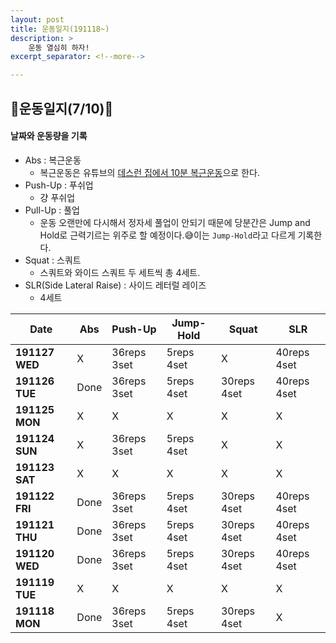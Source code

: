 ```yaml
---
layout: post
title: 운동일지(191118~)
description: >
    운동 열심히 하자!
excerpt_separator: <!--more-->

---
```


<!--more-->

## 💪운동일지(7/10)💪
#### 날짜와 운동량을 기록
- Abs : 복근운동
    - 복근운동은 유튜브의 [데스런 집에서 10분 복근운동](https://www.youtube.com/watch?v=EFadnuaH-Jg&list=PLJhlwzx34moB8n5kAqcP5jExZLKHyMcPH&index=5&t=0s)으로 한다.
- Push-Up : 푸쉬업
    - 걍 푸쉬업
- Pull-Up : 풀업
    - 운동 오랜만에 다시해서 정자세 풀업이 안되기 때문에 당분간은 Jump and Hold로 근력기르는 위주로 할 예정이다.😅이는 `Jump-Hold`라고 다르게 기록한다.
- Squat : 스쿼트
    - 스쿼트와 와이드 스쿼트 두 세트씩 총 4세트.
- SLR(Side Lateral Raise) : 사이드 레터럴 레이즈
    - 4세트


|Date|Abs|Push-Up|Jump-Hold|Squat|SLR|
|------|------|------|------|------|------|
|**191127 WED**|X|36reps 3set|5reps 4set|X|40reps 4set|
|**191126 TUE**|Done|36reps 3set|5reps 4set|30reps 4set|40reps 4set|
|**191125 MON**|X|X|X|X|X|
|**191124 SUN**|X|36reps 3set|5reps 4set|X|X|
|**191123 SAT**|X|X|X|X|X|
|**191122 FRI**|Done|36reps 3set|5reps 4set|30reps 4set|40reps 4set|
|**191121 THU**|Done|36reps 3set|5reps 4set|30reps 4set|40reps 4set|
|**191120 WED**|Done|36reps 3set|5reps 4set|30reps 4set|40reps 4set|
|**191119 TUE**|X|X|X|X|X|
|**191118 MON**|Done|36reps 3set|5reps 4set|30reps 4set|X|

